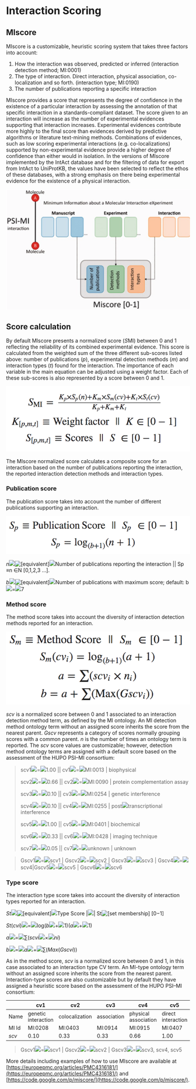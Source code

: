 # Interaction Scoring

## MIscore

MIscore is a customizable, heuristic scoring system that takes three factors into account:

1. How the interaction was observed, predicted or inferred \(interaction detection method; MI:0001\)
2. The type of interaction. Direct interaction, physical association, co-localization and so forth. \(interaction type; MI:0190\)
3. The number of publications reporting a specific interaction

MIscore provides a score that represents the degree of confidence in the existence of a particular interaction by assessing the annotation of that specific interaction in a standards-compliant dataset. The score given to an interaction will increase as the number of experimental evidences supporting that interaction increases. Experimental evidences contribute more highly to the final score than evidences derived by predictive algorithms or literature text-mining methods. Combinations of evidences, such as low scoring experimental interactions \(e.g. co-localizations\) supported by non-experimental evidence provide a higher degree of confidence than either would in isolation. In the versions of MIscore implemented by the IntAct database and for the filtering of data for export from IntAct to UniProtKB, the values have been selected to reflect the ethos of these databases, with a strong emphasis on there being experimental evidence for the existence of a physical interaction.

![](../.gitbook/assets/image%20%284%29.png)

## Score calculation

By default MIscore presents a normalized score \(*S*MI\) between 0 and 1 reflecting the reliability of its combined experimental evidence. This score is calculated from the weighted sum of the three different sub-scores listed above: number of publications \(*p*\), experimental detection methods \(*m*\) and interaction types \(*t*\) found for the interaction. The importance of each variable in the main equation can be adjusted using a weight factor. Each of these sub-scores is also represented by a score between 0 and 1.

![](../.gitbook/assets/image%20%281%29.png)

The MIscore normalized score calculates a composite score for an interaction based on the number of publications reporting the interaction, the reported interaction detection methods and interaction types.

### Publication score

The publication score takes into account the number of different publications supporting an interaction.

![](../.gitbook/assets/image%20%282%29.png)

*n*![ ](https://europepmc.org/corehtml/pmc/pmcents/x2009.gif)![\[equivalent\]](https://europepmc.org/corehtml/pmc/pmcents/equiv.gif)![ ](https://europepmc.org/corehtml/pmc/pmcents/x2009.gif)Number of publications reporting the interaction \|\| Sp ≡n ∈N \[0,1,2,3 ...\].

*b*![ ](https://europepmc.org/corehtml/pmc/pmcents/x2009.gif)![\[equivalent\]](https://europepmc.org/corehtml/pmc/pmcents/equiv.gif)![ ](https://europepmc.org/corehtml/pmc/pmcents/x2009.gif)Number of publications with maximum score; default: b![ ](https://europepmc.org/corehtml/pmc/pmcents/x2009.gif)=![ ](https://europepmc.org/corehtml/pmc/pmcents/x2009.gif)7

### Method score

The method score takes into account the diversity of interaction detection methods reported for an interaction.

![](../.gitbook/assets/image%20%286%29.png)

*scv* is a normalized score between 0 and 1 associated to an interaction detection method term, as defined by the MI ontology. An MI detection method ontology term without an assigned score inherits the score from the nearest parent. *Gscv* represents a category of scores normally grouping scores with a common parent. *n* is the number of times an ontology term is reported. The *scv* score values are customizable; however, detection method ontology terms are assigned with a default score based on the assessment of the HUPO PSI–MI consortium:

> scv1![ ](https://europepmc.org/corehtml/pmc/pmcents/x2009.gif)=![ ](https://europepmc.org/corehtml/pmc/pmcents/x2009.gif)1.00 \|\| cv1![ ](https://europepmc.org/corehtml/pmc/pmcents/x2009.gif)=![ ](https://europepmc.org/corehtml/pmc/pmcents/x2009.gif)MI:0013 \| biophysical
>  
> scv2![ ](https://europepmc.org/corehtml/pmc/pmcents/x2009.gif)=![ ](https://europepmc.org/corehtml/pmc/pmcents/x2009.gif)0.66 \|\| cv2![ ](https://europepmc.org/corehtml/pmc/pmcents/x2009.gif)=![ ](https://europepmc.org/corehtml/pmc/pmcents/x2009.gif)MI:0090 \| protein complementation assay
>  
> scv3![ ](https://europepmc.org/corehtml/pmc/pmcents/x2009.gif)=![ ](https://europepmc.org/corehtml/pmc/pmcents/x2009.gif)0.10 \|\| cv3![ ](https://europepmc.org/corehtml/pmc/pmcents/x2009.gif)=![ ](https://europepmc.org/corehtml/pmc/pmcents/x2009.gif)MI:0254 \| genetic interference
>  
> scv4![ ](https://europepmc.org/corehtml/pmc/pmcents/x2009.gif)=![ ](https://europepmc.org/corehtml/pmc/pmcents/x2009.gif)0.10 \|\| cv4![ ](https://europepmc.org/corehtml/pmc/pmcents/x2009.gif)=![ ](https://europepmc.org/corehtml/pmc/pmcents/x2009.gif)MI:0255 \| post![ ](https://europepmc.org/corehtml/pmc/pmcents/x2009.gif)transcriptional interference
>  
> scv5![ ](https://europepmc.org/corehtml/pmc/pmcents/x2009.gif)=![ ](https://europepmc.org/corehtml/pmc/pmcents/x2009.gif)1.00 \|\| cv5![ ](https://europepmc.org/corehtml/pmc/pmcents/x2009.gif)=![ ](https://europepmc.org/corehtml/pmc/pmcents/x2009.gif)MI:0401 \| biochemical
>  
> scv6![ ](https://europepmc.org/corehtml/pmc/pmcents/x2009.gif)=![ ](https://europepmc.org/corehtml/pmc/pmcents/x2009.gif)0.33 \|\| cv6![ ](https://europepmc.org/corehtml/pmc/pmcents/x2009.gif)=![ ](https://europepmc.org/corehtml/pmc/pmcents/x2009.gif)MI:0428 \| imaging technique
>  
> scv7![ ](https://europepmc.org/corehtml/pmc/pmcents/x2009.gif)=![ ](https://europepmc.org/corehtml/pmc/pmcents/x2009.gif)0.05 \|\| cv7![ ](https://europepmc.org/corehtml/pmc/pmcents/x2009.gif)=![ ](https://europepmc.org/corehtml/pmc/pmcents/x2009.gif)unknown \| unknown

> Gscv1![ ](https://europepmc.org/corehtml/pmc/pmcents/x2009.gif)=![ ](https://europepmc.org/corehtml/pmc/pmcents/x2009.gif)scv1 \| Gscv2![ ](https://europepmc.org/corehtml/pmc/pmcents/x2009.gif)=![ ](https://europepmc.org/corehtml/pmc/pmcents/x2009.gif)scv2 \| Gscv3![ ](https://europepmc.org/corehtml/pmc/pmcents/x2009.gif)=![ ](https://europepmc.org/corehtml/pmc/pmcents/x2009.gif)scv3 \| Gscv4![ ](https://europepmc.org/corehtml/pmc/pmcents/x2009.gif)=![ ](https://europepmc.org/corehtml/pmc/pmcents/x2009.gif)scv4\|Gscv5![ ](https://europepmc.org/corehtml/pmc/pmcents/x2009.gif)=![ ](https://europepmc.org/corehtml/pmc/pmcents/x2009.gif)scv5 \| Gscv6![ ](https://europepmc.org/corehtml/pmc/pmcents/x2009.gif)=![ ](https://europepmc.org/corehtml/pmc/pmcents/x2009.gif)scv6

### Type score

The interaction type score takes into account the diversity of interaction types reported for an interaction.

*St*![ ](https://europepmc.org/corehtml/pmc/pmcents/x2009.gif)![\[equivalent\]](https://europepmc.org/corehtml/pmc/pmcents/equiv.gif)![ ](https://europepmc.org/corehtml/pmc/pmcents/x2009.gif)Type Score \|![ ](https://europepmc.org/corehtml/pmc/pmcents/x2009.gif)\| St![\[set membership\]](https://europepmc.org/corehtml/pmc/pmcents/x2208.gif) \[0−1\]

*St*\(*cvi*\)![ ](https://europepmc.org/corehtml/pmc/pmcents/x2009.gif)=![ ](https://europepmc.org/corehtml/pmc/pmcents/x2009.gif)log\(*b*![ ](https://europepmc.org/corehtml/pmc/pmcents/x2009.gif)+![ ](https://europepmc.org/corehtml/pmc/pmcents/x2009.gif)1\)\(*a*![ ](https://europepmc.org/corehtml/pmc/pmcents/x2009.gif)+![ ](https://europepmc.org/corehtml/pmc/pmcents/x2009.gif)1\)

*a*![ ](https://europepmc.org/corehtml/pmc/pmcents/x2009.gif)=![ ](https://europepmc.org/corehtml/pmc/pmcents/x2009.gif)∑\(*scvi*![ ](https://europepmc.org/corehtml/pmc/pmcents/x2009.gif)×![ ](https://europepmc.org/corehtml/pmc/pmcents/x2009.gif)*ni*\)

*b*![ ](https://europepmc.org/corehtml/pmc/pmcents/x2009.gif)=![ ](https://europepmc.org/corehtml/pmc/pmcents/x2009.gif)*a*![ ](https://europepmc.org/corehtml/pmc/pmcents/x2009.gif)+![ ](https://europepmc.org/corehtml/pmc/pmcents/x2009.gif)∑\(*Max*\(*Gscvi*\)\)

As in the method score, *scv* is a normalized score between 0 and 1, in this case associated to an interaction type CV term. An MI-type ontology term without an assigned score inherits the score from the nearest parent. Interaction-type scores are also customizable but by default they have assigned a heuristic score based on the assessment of the HUPO PSI–MI consortium:

|        | cv1                 | cv2            | cv3         | cv4                  | cv5                | cv6     |
|--------|---------------------|----------------|-------------|----------------------|--------------------|---------|
| Name   | genetic interaction | colocalization | association | physical association | direct interaction | Unkwown |
| MI Id  | MI:0208             | MI:0403        | MI:0914     | MI:0915              | MI:0407            | Unkwown |
| *scv*  | 0.10                | 0.33           | 0.33        | 0.66                 | 1.00               | 0.05    |

> Gscv1![ ](https://europepmc.org/corehtml/pmc/pmcents/x2009.gif)=![ ](https://europepmc.org/corehtml/pmc/pmcents/x2009.gif)scv1 \| Gscv2![ ](https://europepmc.org/corehtml/pmc/pmcents/x2009.gif)=![ ](https://europepmc.org/corehtml/pmc/pmcents/x2009.gif)scv2 \| Gscv3![ ](https://europepmc.org/corehtml/pmc/pmcents/x2009.gif)=![ ](https://europepmc.org/corehtml/pmc/pmcents/x2009.gif)scv3, scv4, scv5

More details including examples of how to use MIscore are available at [https://europepmc.org/articles/PMC4316181/](https://europepmc.org/articles/PMC4316181/) and [https://code.google.com/p/miscore/](https://code.google.com/p/miscore/).

